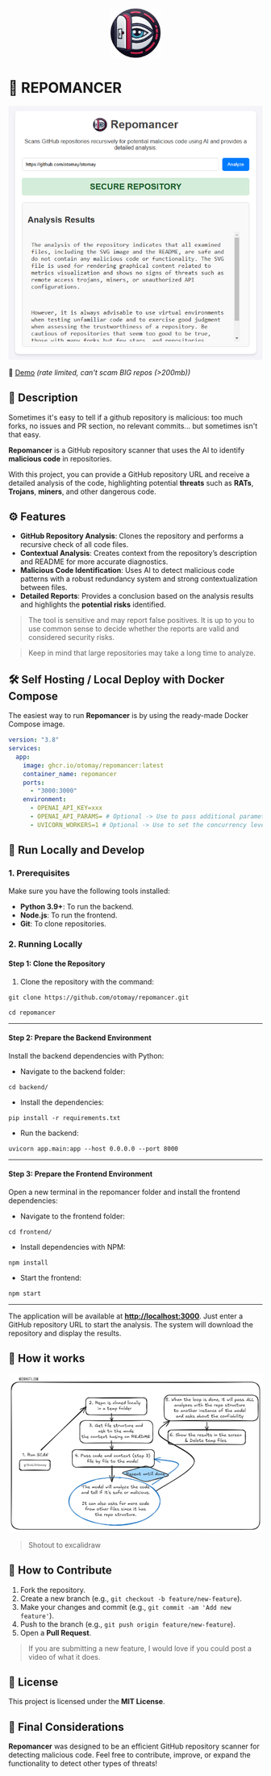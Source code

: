 <p align="center">
  <img src="frontend/src/images/icon.png" width="100" />
</p>

# 🩻 REPOMANCER

<p align="center">
  <img src="repo-assets/repomancer-frontend.png" />
</p>

🧪 [Demo](https://repomancer.vercel.app/) *(rate limited, can't scam BIG repos (>200mb))*

## 📝 Description

Sometimes it's easy to tell if a github repository is malicious: too much forks, no issues and PR section, no relevant commits... but sometimes isn't that easy.

**Repomancer** is a GitHub repository scanner that uses the AI to identify **malicious code** in repositories.

With this project, you can provide a GitHub repository URL and receive a detailed analysis of the code, highlighting potential **threats** such as **RATs**, **Trojans**, **miners**, and other dangerous code.

## ⚙️ Features

- **GitHub Repository Analysis**: Clones the repository and performs a recursive check of all code files.
- **Contextual Analysis**: Creates context from the repository’s description and README for more accurate diagnostics.
- **Malicious Code Identification**: Uses AI to detect malicious code patterns with a robust redundancy system and strong contextualization between files.
- **Detailed Reports**: Provides a conclusion based on the analysis results and highlights the **potential risks** identified.

> The tool is sensitive and may report false positives. It is up to you to use common sense to decide whether the reports are valid and considered security risks.

> Keep in mind that large repositories may take a long time to analyze.

## 🛠️ Self Hosting / Local Deploy with Docker Compose

The easiest way to run **Repomancer** is by using the ready-made Docker Compose image.

```yaml
version: "3.8"
services:
  app:
    image: ghcr.io/otomay/repomancer:latest
    container_name: repomancer
    ports:
      - "3000:3000"
    environment:
      - OPENAI_API_KEY=xxx
      - OPENAI_API_PARAMS= # Optional -> Use to pass additional parameters to the OpenAI API client
      - UVICORN_WORKERS=1 # Optional -> Use to set the concurrency level of the Uvicorn server
```

## 🚀 Run Locally and Develop

### 1. Prerequisites

Make sure you have the following tools installed:

- **Python 3.9+**: To run the backend.
- **Node.js**: To run the frontend.
- **Git**: To clone repositories.

### 2. Running Locally

#### Step 1: Clone the Repository

1. Clone the repository with the command:
```
git clone https://github.com/otomay/repomancer.git
```
```
cd repomancer
```

---

#### Step 2: Prepare the Backend Environment

Install the backend dependencies with Python:

- Navigate to the backend folder:
```
cd backend/
```
- Install the dependencies:
```
pip install -r requirements.txt
```
- Run the backend:
```
uvicorn app.main:app --host 0.0.0.0 --port 8000
```

---

#### Step 3: Prepare the Frontend Environment

Open a new terminal in the repomancer folder and install the frontend dependencies:

- Navigate to the frontend folder:
```
cd frontend/
```
- Install dependencies with NPM:
```
npm install
```
- Start the frontend:
```
npm start
```

---

The application will be available at **[http://localhost:3000](http://localhost:3000)**. 
Just enter a GitHub repository URL to start the analysis. The system will download the repository and display the results.

## 🔎 How it works

<p align="center">
  <img src="repo-assets/Workflow.png" />
</p>

> Shotout to excalidraw

## 🤝 How to Contribute

1. Fork the repository.
2. Create a new branch (e.g., `git checkout -b feature/new-feature`).
3. Make your changes and commit (e.g., `git commit -am 'Add new feature'`).
4. Push to the branch (e.g., `git push origin feature/new-feature`).
5. Open a **Pull Request**.

> If you are submitting a new feature, I would love if you could post a video of what it does.

## 📜 License

This project is licensed under the **MIT License**.

## 💭 Final Considerations

**Repomancer** was designed to be an efficient GitHub repository scanner for detecting malicious code. Feel free to contribute, improve, or expand the functionality to detect other types of threats!
